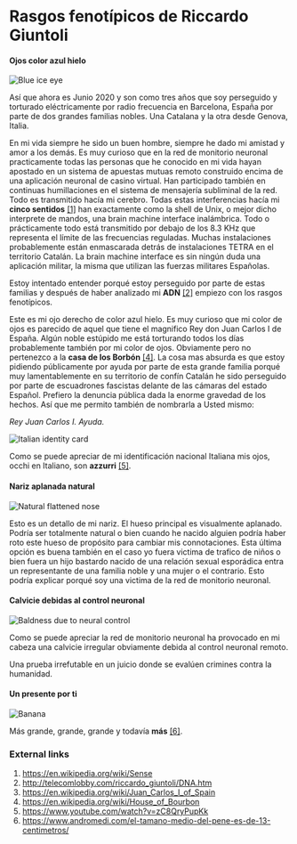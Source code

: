 # Rasgos fenotípicos de Riccardo Giuntoli

#### Ojos color azul hielo

![Blue ice eye](http://telecomlobby.com/Images/riccardo_giuntoli_phenotypic_traits_eye.webp)

Así que ahora es Junio 2020 y son como tres años que soy perseguido y torturado eléctricamente por radio frecuencia en Barcelona, España por parte de dos grandes familias nobles. Una Catalana y la otra desde Genova, Italia. 

En mi vida siempre he sido un buen hombre, siempre he dado mi amistad y amor a los demás. Es muy curioso que en la red de monitorio neuronal  practicamente todas las personas que he conocido en mi vida hayan apostado en un sistema de apuestas mutuas remoto construido encima de una aplicación neuronal de casino virtual. Han participado también en continuas humillaciones en el sistema de mensajería subliminal de la red. Todo es transmitido hacía mi cerebro. Todas estas interferencias hacía mi **cinco sentidos** [[1]](https://en.wikipedia.org/wiki/Sense) han exactamente como la shell de Unix, o mejor dicho interprete de mandos,  una brain machine interface inalámbrica. Todo o prácticamente todo está transmitido por debajo de los 8.3 KHz que representa el límite de las frecuencias reguladas. Muchas instalaciones probablemente están enmascarada detrás de instalaciones TETRA en el territorio Catalán. La brain machine interface es sin ningún duda una aplicación militar, la misma que utilizan las fuerzas militares Españolas. 

Estoy intentado entender porqué estoy perseguido por parte de estas familias y después de haber analizado mi **ADN** [[2]](http://telecomlobby.com/riccardo_giuntoli/DNA.htm) empiezo con los rasgos fenotípicos. 

Este es mi ojo derecho de color azul hielo. Es muy curioso que mi color de ojos es parecido de aquel que tiene el magnifico Rey don Juan Carlos I de España. Algún noble estúpido me está torturando todos los días probablemente también por mi color de ojos. Obviamente pero no pertenezco a la **casa de los Borbón** [[4]](https://en.wikipedia.org/wiki/House_of_Bourbon).  La cosa mas absurda es que estoy pidiendo públicamente por ayuda por parte de esta grande familia porqué muy lamentablemente en su territorio de confín Catalán he sido perseguido por parte de escuadrones fascistas delante de las cámaras del estado Español. Prefiero la denuncia pública dada la enorme gravedad de los hechos. Así que me permito también de nombrarla a Usted mismo:

*Rey Juan Carlos I. Ayuda.*    

![Italian identity card](http://telecomlobby.com/Images/riccardo_giuntoli_phenotypic_traits_ci.webp)

Como se puede apreciar de mi identificación nacional Italiana mis ojos, occhi en Italiano, son **azzurri** [[5]](https://www.youtube.com/watch?v=zC8QryPupKk).

#### Nariz aplanada natural

![Natural flattened nose](http://telecomlobby.com/Images/riccardo_giuntoli_phenotypic_traits_nose.webp)

Esto es un detallo de mi nariz. El hueso principal es visualmente aplanado. Podría ser totalmente natural o bien cuando he nacido alguien podría haber roto este hueso de propósito para cambiar mis connotaciones. Esta última opción es buena también en el caso yo fuera victima de trafico de niños o bien fuera un hijo bastardo nacido de una relación sexual esporádica entra un representante de una familia noble y una mujer o el contrario. Esto podría explicar porqué soy una victima de la red de monitorio neuronal.  

#### Calvicie debidas al control neuronal

![Baldness due to neural control](http://telecomlobby.com/Images/riccardo_giuntoli_baldness.webp)

Como se puede apreciar la red de monitorio neuronal ha provocado en mi cabeza una calvicie irregular obviamente debida al control neuronal remoto. 

Una prueba irrefutable en un juicio donde se evalúen crimines contra la humanidad. 

#### Un presente por ti

![Banana](http://telecomlobby.com/Images/riccardo_giuntoli_phenotypic_traits_banana.webp)

Más grande, grande, grande y todavía **más** [[6]](https://www.andromedi.com/el-tamano-medio-del-pene-es-de-13-centimetros/).

### External links

1. https://en.wikipedia.org/wiki/Sense
2. http://telecomlobby.com/riccardo_giuntoli/DNA.htm
3. https://en.wikipedia.org/wiki/Juan_Carlos_I_of_Spain
4. https://en.wikipedia.org/wiki/House_of_Bourbon
5. https://www.youtube.com/watch?v=zC8QryPupKk
6. https://www.andromedi.com/el-tamano-medio-del-pene-es-de-13-centimetros/

